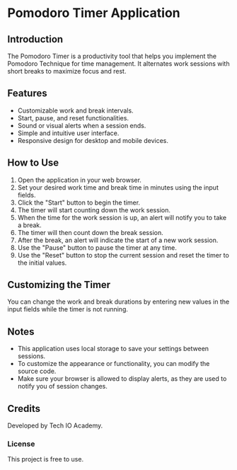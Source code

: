 # Pomodoro Timer Application

## Introduction
The Pomodoro Timer is a productivity tool that helps you implement the Pomodoro Technique for time management. It alternates work sessions with short breaks to maximize focus and rest.

## Features
- Customizable work and break intervals.
- Start, pause, and reset functionalities.
- Sound or visual alerts when a session ends.
- Simple and intuitive user interface.
- Responsive design for desktop and mobile devices.

## How to Use
1. Open the application in your web browser.
2. Set your desired work time and break time in minutes using the input fields.
3. Click the "Start" button to begin the timer.
4. The timer will start counting down the work session.
5. When the time for the work session is up, an alert will notify you to take a break.
6. The timer will then count down the break session.
7. After the break, an alert will indicate the start of a new work session.
8. Use the "Pause" button to pause the timer at any time.
9. Use the "Reset" button to stop the current session and reset the timer to the initial values.

## Customizing the Timer
You can change the work and break durations by entering new values in the input fields while the timer is not running.

## Notes
- This application uses local storage to save your settings between sessions.
- To customize the appearance or functionality, you can modify the source code.
- Make sure your browser is allowed to display alerts, as they are used to notify you of session changes.

## Credits
Developed by Tech IO Academy.

### License
This project is free to use.
